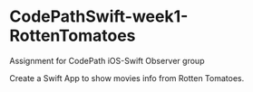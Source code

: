 CodePathSwift-week1-RottenTomatoes
==================================

Assignment for CodePath iOS-Swift Observer group

Create a Swift App to show movies info from Rotten Tomatoes.
